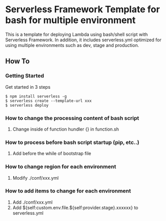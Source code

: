 # Serverless Framework Template for bash for multiple environment

This is a template for deploying Lambda using bash/shell script with Serverless Framework.
In addition, it includes serverless.yml optimized for using multiple environments such as dev, stage and production.

## How To

### Getting Started

Get started in 3 steps

```
$ npm install serverless -g
$ serverless create --template-url xxx
$ serverless deploy
```

### How to change the processing content of bash script

1. Change inside of function hundler {} in function.sh

### How to process before bash script startup (pip, etc..)

1. Add before the while of bootstrap file

### How to change region for each environment

1. Modify ./conf/xxx.yml

### How to add items to change for each environment

1. Add ./conf/xxx.yml
2. Add ${self:custom.env.file.${self:provider.stage}.xxxxxx} to serverless.yml
